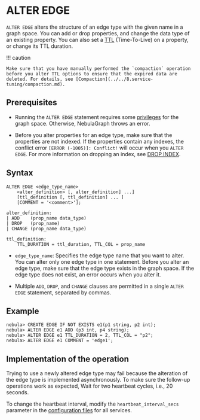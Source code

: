 # ALTER EDGE

`ALTER EDGE` alters the structure of an edge type with the given name in a graph space. You can add or drop properties, and change the data type of an existing property. You can also set a [TTL](../8.clauses-and-options/ttl-options.md) (Time-To-Live) on a property, or change its TTL duration.

!!! caution

    Make sure that you have manually performed the `compaction` operation before you alter TTL options to ensure that the expired data are deleted. For details, see [Compaction](../../8.service-tuning/compaction.md).

## Prerequisites

- Running the `ALTER EDGE` statement requires some [privileges](../../7.data-security/1.authentication/3.role-list.md) for the graph space. Otherwise, NebulaGraph throws an error.

- Before you alter properties for an edge type, make sure that the properties are not indexed. If the properties contain any indexes, the conflict error `[ERROR (-1005)]: Conflict!` will occur when you `ALTER EDGE`. For more information on dropping an index, see [DROP INDEX](../14.native-index-statements/6.drop-native-index.md).

## Syntax

```ngql
ALTER EDGE <edge_type_name>
    <alter_definition> [, alter_definition] ...]
    [ttl_definition [, ttl_definition] ... ]
    [COMMENT = '<comment>'];

alter_definition:
| ADD    (prop_name data_type)
| DROP   (prop_name)
| CHANGE (prop_name data_type)

ttl_definition:
    TTL_DURATION = ttl_duration, TTL_COL = prop_name
```

- `edge_type_name`: Specifies the edge type name that you want to alter. You can alter only one edge type in one statement. Before you alter an edge type, make sure that the edge type exists in the graph space. If the edge type does not exist, an error occurs when you alter it.

- Multiple `ADD`, `DROP`, and `CHANGE` clauses are permitted in a single `ALTER EDGE` statement, separated by commas.

## Example

```ngql
nebula> CREATE EDGE IF NOT EXISTS e1(p1 string, p2 int);
nebula> ALTER EDGE e1 ADD (p3 int, p4 string);
nebula> ALTER EDGE e1 TTL_DURATION = 2, TTL_COL = "p2";
nebula> ALTER EDGE e1 COMMENT = 'edge1';
```

## Implementation of the operation

Trying to use a newly altered edge type may fail because the alteration of the edge type is implemented asynchronously. To make sure the follow-up operations work as expected, Wait for two heartbeat cycles, i.e., 20 seconds.

To change the heartbeat interval, modify the `heartbeat_interval_secs` parameter in the [configuration files](../../5.configurations-and-logs/1.configurations/1.configurations.md) for all services.
